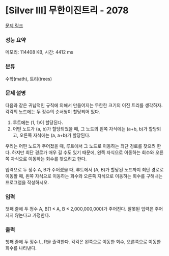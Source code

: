 # [Silver III] 무한이진트리 - 2078 

[문제 링크](https://www.acmicpc.net/problem/2078) 

### 성능 요약

메모리: 114408 KB, 시간: 4412 ms

### 분류

수학(math), 트리(trees)

### 문제 설명

<p>다음과 같은 귀납적인 규칙에 의해서 만들어지는 무한한 크기의 이진 트리를 생각하자. 각각의 노드에는 두 정수의 순서쌍이 할당되어 있다.</p>

<ol>
	<li>루트에는 (1, 1)이 할당된다.</li>
	<li>어떤 노드가 (a, b)가 할당되었을 때, 그 노드의 왼쪽 자식에는 (a+b, b)가 할당되고, 오른쪽 자식에는 (a, a+b)가 할당된다.</li>
</ol>

<p>우리는 어떤 노드가 주어졌을 때, 루트에서 그 노드로 이동하는 최단 경로를 찾으려 한다. 하지만 최단 경로가 매우 길 수도 있기 때문에, 왼쪽 자식으로 이동하는 회수와 오른쪽 자식으로 이동하는 회수를 찾으려고 한다.</p>

<p>입력으로 두 정수 A, B가 주어졌을 때, 루트에서 (A, B)가 할당된 노드까지 최단 경로로 이동할 때, 왼쪽 자식으로 이동하는 회수와 오른쪽 자식으로 이동하는 회수를 구해내는 프로그램을 작성하시오.</p>

### 입력 

 <p>첫째 줄에 두 정수 A, B(1 ≤ A, B ≤ 2,000,000,000)가 주어진다. 잘못된 입력은 주어지지 않는다고 가정한다.</p>

### 출력 

 <p>첫째 줄에 두 정수 L, R을 출력한다. 각각은 왼쪽으로 이동한 회수, 오른쪽으로 이동한 회수를 나타낸다.</p>

